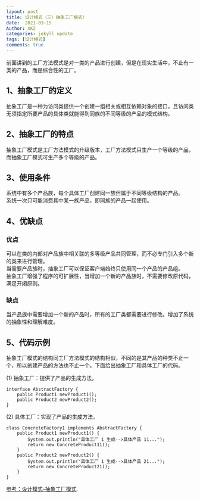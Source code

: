 ```yaml
---
layout: post
title: 设计模式（三）抽象工厂模式!
date:  2021-03-15
Author: XKZ
categories: jekyll update
tags: [设计模式]
comments: true
---
```

前面讲到的工厂方法模式是对一类的产品进行创建，但是在现实生活中，不止有一类的产品，而是综合性的工厂。
## 1、抽象工厂的定义
抽象工厂是一种为访问类提供一个创建一组相关或相互依赖对象的接口，且访问类无须指定所要产品的具体类就能得到同族的不同等级的产品的模式结构。
## 2、抽象工厂的特点
抽象工厂模式是工厂方法模式的升级版本，工厂方法模式只生产一个等级的产品，而抽象工厂模式可生产多个等级的产品。
## 3、使用条件
系统中有多个产品族，每个具体工厂创建同一族但属于不同等级结构的产品。   
系统一次只可能消费其中某一族产品，即同族的产品一起使用。
## 4、优缺点
### 优点
可以在类的内部对产品族中相关联的多等级产品共同管理，而不必专门引入多个新的类来进行管理。    
当需要产品族时，抽象工厂可以保证客户端始终只使用同一个产品的产品组。   
抽象工厂增强了程序的可扩展性，当增加一个新的产品族时，不需要修改原代码，满足开闭原则。   
### 缺点
当产品族中需要增加一个新的产品时，所有的工厂类都需要进行修改。增加了系统的抽象性和理解难度。
## 5、代码示例
抽象工厂模式的结构同工厂方法模式的结构相似，不同的是其产品的种类不止一个，所以创建产品的方法也不止一个。下面给出抽象工厂和具体工厂的代码。

(1) 抽象工厂：提供了产品的生成方法。

    interface AbstractFactory {
        public Product1 newProduct1();
        public Product2 newProduct2();
    }

(2) 具体工厂：实现了产品的生成方法。

    class ConcreteFactory1 implements AbstractFactory {
        public Product1 newProduct1() {
            System.out.println("具体工厂 1 生成-->具体产品 11...");
            return new ConcreteProduct11();
        }
        public Product2 newProduct2() {
            System.out.println("具体工厂 1 生成-->具体产品 21...");
            return new ConcreteProduct21();
        }
    }

[参考：设计模式-抽象工厂模式](http://c.biancheng.net/view/1351.html "抽象工厂模式").
